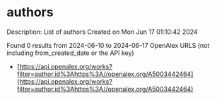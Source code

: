 # authors
Description: List of authors
Created on Mon Jun 17 01:10:42 2024

Found 0 results from 2024-06-10 to 2024-06-17
OpenAlex URLS (not including from_created_date or the API key)
- [https://api.openalex.org/works?filter=author.id%3Ahttps%3A//openalex.org/A5003442464](https://api.openalex.org/works?filter=author.id%3Ahttps%3A//openalex.org/A5003442464)


